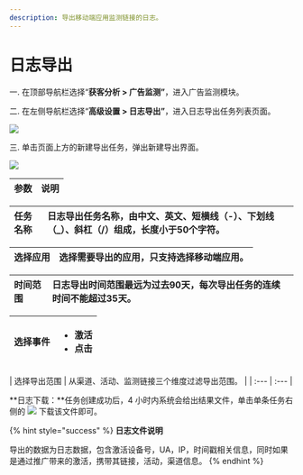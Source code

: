 ```yaml
---
description: 导出移动端应用监测链接的日志。
---
```


# 日志导出

一. 在顶部导航栏选择“**获客分析 &gt; 广告监测”**，进入广告监测模块。

二. 在左侧导航栏选择“**高级设置 &gt; 日志导出”**，进入日志导出任务列表页面。

![](https://github.com/growingio/growingio-docs-v3/tree/d520f4a494f6c0635c83422f55c665597e79ee96/.gitbook/assets/image%20%28214%29.png)

三. 单击页面上方的新建导出任务，弹出新建导出界面。

![](https://github.com/growingio/growingio-docs-v3/tree/d520f4a494f6c0635c83422f55c665597e79ee96/.gitbook/assets/image%20%28182%29.png)

| 参数 | 说明 |
| :--- | :--- |


| 任务名称 | 日志导出任务名称，由中文、英文、短横线（-）、下划线（\_）、斜杠（/）组成，长度小于50个字符。 |
| :--- | :--- |


| 选择应用 | 选择需要导出的应用，只支持选择移动端应用。 |
| :--- | :--- |


| 时间范围 | 日志导出时间范围最远为过去90天，每次导出任务的连续时间不能超过35天。 |
| :--- | :--- |


<table>
  <thead>
    <tr>
      <th style="text-align:left">&#x9009;&#x62E9;&#x4E8B;&#x4EF6;</th>
      <th style="text-align:left">
        <ul>
          <li>&#x6FC0;&#x6D3B;</li>
          <li>&#x70B9;&#x51FB;</li>
        </ul>
      </th>
    </tr>
  </thead>
  <tbody></tbody>
</table>| 选择导出范围 | 从渠道、活动、监测链接三个维度过滤导出范围。 |
| :--- | :--- |


**日志下载：**任务创建成功后，4 小时内系统会给出结果文件，单击单条任务右侧的 ![](https://github.com/growingio/growingio-docs-v3/tree/d520f4a494f6c0635c83422f55c665597e79ee96/.gitbook/assets/xia-zai.png) 下载该文件即可。

{% hint style="success" %}
**日志文件说明**

导出的数据为日志数据，包含激活设备号，UA，IP，时间戳相关信息，同时如果是通过推广带来的激活，携带其链接，活动，渠道信息。
{% endhint %}

